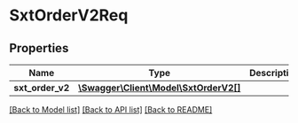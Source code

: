 # SxtOrderV2Req

## Properties
Name | Type | Description | Notes
------------ | ------------- | ------------- | -------------
**sxt_order_v2** | [**\Swagger\Client\Model\SxtOrderV2[]**](SxtOrderV2.md) |  | [optional] 

[[Back to Model list]](../README.md#documentation-for-models) [[Back to API list]](../README.md#documentation-for-api-endpoints) [[Back to README]](../README.md)



